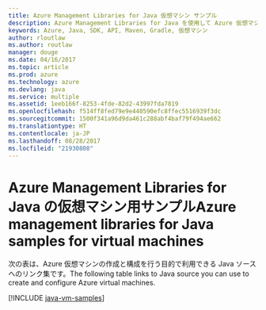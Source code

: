 ```yaml
---
title: Azure Management Libraries for Java 仮想マシン サンプル
description: Azure Management Libraries for Java を使用して Azure 仮想マシンの作成と更新を行うサンプル コードを入手しましょう。
keywords: Azure, Java, SDK, API, Maven, Gradle, 仮想マシン
author: rloutlaw
ms.author: routlaw
manager: douge
ms.date: 04/16/2017
ms.topic: article
ms.prod: azure
ms.technology: azure
ms.devlang: java
ms.service: multiple
ms.assetid: 1eeb166f-8253-4fde-82d2-43997fda7819
ms.openlocfilehash: f514ff8fed79e9e440590efc8ffec5516939f3dc
ms.sourcegitcommit: 1500f341a96d9da461c288abf4baf79f494ae662
ms.translationtype: HT
ms.contentlocale: ja-JP
ms.lasthandoff: 08/28/2017
ms.locfileid: "21930808"
---
```

# <a name="azure-management-libraries-for-java-samples-for-virtual-machines"></a><span data-ttu-id="2c4df-104">Azure Management Libraries for Java の仮想マシン用サンプル</span><span class="sxs-lookup"><span data-stu-id="2c4df-104">Azure management libraries for Java samples for virtual machines</span></span>

<span data-ttu-id="2c4df-105">次の表は、Azure 仮想マシンの作成と構成を行う目的で利用できる Java ソースへのリンク集です。</span><span class="sxs-lookup"><span data-stu-id="2c4df-105">The following table links to Java source you can use to create and configure Azure virtual machines.</span></span>

[!INCLUDE [java-vm-samples](includes/java-vm-samples.md)]